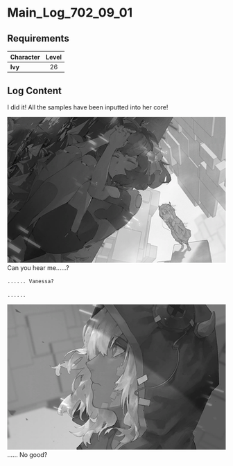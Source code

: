# Main_Log_702_09_01
## Requirements
|Character|Level|
|---------|:---:|
|**Ivy**  | 26  |

## Log Content
I did it! All the samples have been inputted into her core!

![ivos3201.png](./attachments/ivos3201.png)
Can you hear me......? 

    ...... Vanessa?

    ......

![ivos3202.png](./attachments/ivos3202.png)
...... No good?
